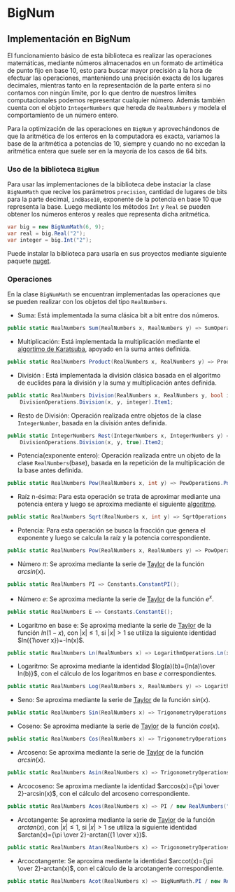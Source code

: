 # BigNum

## Implementación en BigNum

El funcionamiento básico de esta biblioteca es realizar las operaciones matemáticas, mediante números almacenados
en un formato de artimética de punto fijo en base 10, esto para buscar mayor precisión a la hora de efectuar las operaciones, manteniendo una precisión exacta de los lugares decimales, mientras tanto en la representación de la parte entera si no contamos con ningún límite, por lo que dentro de nuestros límites computacionales podemos representar cualquier número. Además también cuenta con el objeto `IntegerNumbers` que hereda de `RealNumbers` y modela el comportamiento de un número entero.

Para la optimización de las operaciones en `BigNum` y aprovechándonos de que la aritmética de los enteros en la computadora es exacta, variamos la base de la aritmética a potencias de 10, siempre y cuando no no excedan la aritmética entera que suele ser en la mayoría de los casos de 64 bits.

### Uso de la biblioteca `BigNum`

Para usar las implementaciones de la biblioteca debe instaciar la clase `BigNumMath` que recive los parámetros `precision`, cantidad de lugares
de bits para la parte decimal, `indBase10`, exponente de la potencia en base 10 que representa la base. Luego mediante los métodos `Int` y `Real`
se pueden obtener los números enteros y reales que representa dicha aritmética.

```csharp
var big = new BigNumMath(6, 9);
var real = big.Real("2");
var integer = big.Int("2");
```

Puede instalar la biblioteca para usarla en sus proyectos mediante siguiente paquete <a href="https://www.nuget.org/packages/BigNum/">nuget</a>.

### Operaciones

En la clase `BigNumMath` se encuentran implementadas las operaciones que se pueden realizar con los objetos del
tipo `RealNumbers`.

- Suma: Está implementada la suma clásica bit a bit entre dos números.

```csharp
public static RealNumbers Sum(RealNumbers x, RealNumbers y) => SumOperations.Sum(x, y);
```

- Multiplicación: Está implementada la multiplicación mediante
  el <a href="https://es.wikipedia.org/wiki/Algoritmo_de_Karatsuba#:~:text=El%20paso%20b%C3%A1sico%20del%20algoritmo,sumas%20y%20desplazamientos%20de%20d%C3%ADgitos.">
  algortimo de Karatsuba</a>, apoyado en la suma antes definida.

```csharp
public static RealNumbers Product(RealNumbers x, RealNumbers y) => ProductOperations.Product(x, y);
```

- División : Está implementada la división clásica basada en el algoritmo de euclides para la división y la suma y
  multiplicación antes definida.

```csharp
public static RealNumbers Division(RealNumbers x, RealNumbers y, bool integer = false) =>
    DivisionOperations.Division(x, y, integer).Item1;
```

- Resto de División: Operación realizada entre objetos de la clase `IntegerNumber`, basada en la división antes
  definida.

```csharp
public static IntegerNumbers Rest(IntegerNumbers x, IntegerNumbers y) =>
    DivisionOperations.Division(x, y, true).Item2;
```

- Potencia(exponente entero): Operación realizada entre un objeto de la clase `RealNumbers`(base), basada en la repetición de la multiplicación de la base antes definida.

```csharp
public static RealNumbers Pow(RealNumbers x, int y) => PowOperations.Pow(x, y);
```

- Raíz n-ésima: Para esta operación se trata de aproximar mediante una potencia entera y luego se aproxima mediante el
  siguiente <a href="https://es.frwiki.wiki/wiki/Algorithme_de_calcul_de_la_racine_n-i%C3%A8me">algoritmo</a>.

```csharp
public static RealNumbers Sqrt(RealNumbers x, int y) => SqrtOperations.Sqrt(x, y);
```

- Potencia: Para esta operación se busca la fracción que genera el exponente y luego se calcula la raíz y la potencia
  correspondiente.

```csharp
public static RealNumbers Pow(RealNumbers x, RealNumbers y) => PowOperations.Pow(x, y);
```

- Número $\pi$: Se aproxima mediante la serie de <a href="https://es.wikipedia.org/wiki/Serie_de_Taylor">Taylor</a> de
  la función $arcsin(x)$.

```csharp
public static RealNumbers PI => Constants.ConstantPI();
```

- Número $e$: Se aproxima mediante la serie de <a href="https://es.wikipedia.org/wiki/Serie_de_Taylor">Taylor</a> de la
  función $e^x$.

```csharp
public static RealNumbers E => Constants.ConstantE();
```

- Logaritmo en base e: Se aproxima mediante la serie de <a href="https://es.wikipedia.org/wiki/Serie_de_Taylor">
  Taylor</a> de la
  función $ln(1-x)$, con $|x| \leq 1$, si $|x| > 1$ se utiliza la siguiente identidad $ln({1\over x})=-ln(x)$.

```csharp
public static RealNumbers Ln(RealNumbers x) => LogarithmOperations.Ln(x);
```

- Logaritmo: Se aproxima mediante la identidad $log(a)(b)={ln(a)\over ln(b)}$, con el cálculo de los logaritmos en base
  $e$ correspondientes.

```csharp
public static RealNumbers Log(RealNumbers x, RealNumbers y) => LogarithmOperations.Log(x, y);
```

- Seno: Se aproxima mediante la serie de <a href="https://es.wikipedia.org/wiki/Serie_de_Taylor">Taylor</a> de la
  función $sin(x)$.

```csharp
public static RealNumbers Sin(RealNumbers x) => TrigonometryOperations.SinCos(x, true);
```

- Coseno: Se aproxima mediante la serie de <a href="https://es.wikipedia.org/wiki/Serie_de_Taylor">Taylor</a> de la
  función $cos(x)$.

```csharp
public static RealNumbers Cos(RealNumbers x) => TrigonometryOperations.SinCos(x, false);
```

- Arcoseno: Se aproxima mediante la serie de <a href="https://es.wikipedia.org/wiki/Serie_de_Taylor">Taylor</a> de la
  función $arcsin(x)$.

```csharp
public static RealNumbers Asin(RealNumbers x) => TrigonometryOperations.Asin(x);
```

- Arcocoseno: Se aproxima mediante la identidad $arccos(x)={\pi \over 2}-arcsin(x)$, con el cálculo del arcoseno
  correspondiente.

```csharp
public static RealNumbers Acos(RealNumbers x) => PI / new RealNumbers("2", "0") - Asin(x);
```

- Arcotangente: Se aproxima mediante la serie de <a href="https://es.wikipedia.org/wiki/Serie_de_Taylor">Taylor</a> de
  la función $arctan(x)$, con $|x| \leq 1$, si $|x| > 1$ se utiliza la siguiente identidad $arctan(x)={\pi \over 2}-arctan({1 \over x})$.

```csharp
public static RealNumbers Atan(RealNumbers x) => TrigonometryOperations.Atan(x);
```

- Arcocotangente: Se aproxima mediante la identidad $arccot(x)={\pi \over 2}-arctan(x)$, con el cálculo de la
  arcotangente correspondiente.

```csharp
public static RealNumbers Acot(RealNumbers x) => BigNumMath.PI / new RealNumbers("2", "0") - Atan(x);
```
